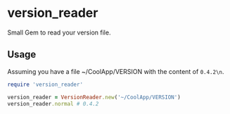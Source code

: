 # version_reader

Small Gem to read your version file.

## Usage

Assuming you have a file ~/CoolApp/VERSION with the content of ```0.4.2\n```.

```ruby
require 'version_reader'

version_reader = VersionReader.new('~/CoolApp/VERSION')
version_reader.normal # 0.4.2
```
